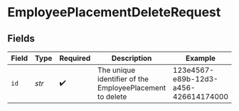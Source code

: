 # EmployeePlacementDeleteRequest


## Fields

| Field                                                    | Type                                                     | Required                                                 | Description                                              | Example                                                  |
| -------------------------------------------------------- | -------------------------------------------------------- | -------------------------------------------------------- | -------------------------------------------------------- | -------------------------------------------------------- |
| `id`                                                     | *str*                                                    | :heavy_check_mark:                                       | The unique identifier of the EmployeePlacement to delete | 123e4567-e89b-12d3-a456-426614174000                     |
